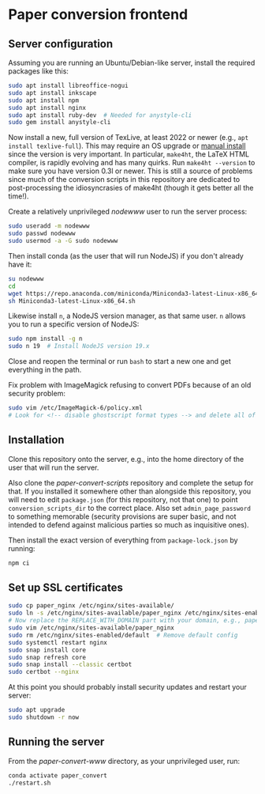 # Paper conversion frontend

## Server configuration

Assuming you are running an Ubuntu/Debian-like server, install the required packages like this:

```bash
sudo apt install libreoffice-nogui
sudo apt install inkscape
sudo apt install npm
sudo apt install nginx
sudo apt install ruby-dev  # Needed for anystyle-cli
sudo gem install anystyle-cli
```

Now install a new, full version of TexLive, at least 2022 or newer (e.g., `apt install texlive-full`). This may require an OS upgrade or [manual install](https://ftp.math.utah.edu/pub/tex/historic/systems/texlive) since the version is very important. In particular, `make4ht`, the LaTeX HTML compiler, is rapidly evolving and has many quirks. Run `make4ht --version` to make sure you have version 0.3l or newer. This is still a source of problems since much of the conversion scripts in this repository are dedicated to post-processing the idiosyncrasies of make4ht (though it gets better all the time!).

Create a relatively unprivileged *nodewww* user to run the server process:

```bash
sudo useradd -m nodewww
sudo passwd nodewww
sudo usermod -a -G sudo nodewww
```

Then install conda (as the user that will run NodeJS) if you don't already have it:

```bash
su nodewww
cd
wget https://repo.anaconda.com/miniconda/Miniconda3-latest-Linux-x86_64.sh
sh Miniconda3-latest-Linux-x86_64.sh
```

Likewise install `n`, a NodeJS version manager, as that same user. `n` allows you to run a specific version of NodeJS:

```bash
sudo npm install -g n
sudo n 19  # Install NodeJS version 19.x
```

Close and reopen the terminal or run `bash` to start a new one and get everything in the path.

Fix problem with ImageMagick refusing to convert PDFs because of an old security problem:

```bash
sudo vim /etc/ImageMagick-6/policy.xml
# Look for <!-- disable ghostscript format types --> and delete all of those restrictions
```

## Installation

Clone this repository onto the server, e.g., into the home directory of the user that will run the server.

Also clone the *paper-convert-scripts* repository and complete the setup for that. If you installed it somewhere other than alongside this repository, you will need to edit `package.json` (for this repository, not that one) to point `conversion_scripts_dir` to the correct place. Also set `admin_page_password` to something memorable (security provisions are super basic, and not intended to defend against malicious parties so much as inquisitive ones).

Then install the exact version of everything from `package-lock.json` by running:

```bash
npm ci
```

## Set up SSL certificates

```bash
sudo cp paper_nginx /etc/nginx/sites-available/
sudo ln -s /etc/nginx/sites-available/paper_nginx /etc/nginx/sites-enabled/
# Now replace the REPLACE_WITH_DOMAIN part with your domain, e.g., papers.example.com
sudo vim /etc/nginx/sites-available/paper_nginx
sudo rm /etc/nginx/sites-enabled/default  # Remove default config
sudo systemctl restart nginx
sudo snap install core
sudo snap refresh core
sudo snap install --classic certbot
sudo certbot --nginx
```

At this point you should probably install security updates and restart your server:

```bash
sudo apt upgrade
sudo shutdown -r now
```

## Running the server

From the *paper-convert-www* directory, as your unprivileged user, run:

```bash
conda activate paper_convert
./restart.sh
```
